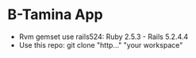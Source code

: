 # B-Tamina App

+ Rvm gemset use rails524: Ruby 2.5.3 - Rails 5.2.4.4
+ Use this repo: git clone "http..." "your workspace"

